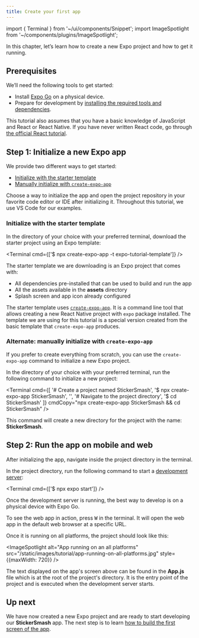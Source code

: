 ```yaml
---
title: Create your first app
---
```


import { Terminal } from '~/ui/components/Snippet';
import ImageSpotlight from '~/components/plugins/ImageSpotlight';

In this chapter, let’s learn how to create a new Expo project and how to get it running.

## Prerequisites

We’ll need the following tools to get started:

- Install [Expo Go](https://expo.dev/client) on a physical device.
- Prepare for development by [installing the required tools and dependencies](https://docs.expo.dev/get-started/installation/#requirements).

This tutorial also assumes that you have a basic knowledge of JavaScript and React or React Native. If you have never written React code, go through [the official React tutorial](https://reactjs.org/tutorial/tutorial.html).

## Step 1: Initialize a new Expo app

We provide two different ways to get started:

- [Initialize with the starter template](#initialize-with-the-starter-template)
- [Manually initialize with `create-expo-app`](#alternate-manually-initialize-with--create-expo-app)

Choose a way to initialize the app and open the project repository in your favorite code editor or IDE after initializing it. Throughout this tutorial, we use VS Code for our examples.

### Initialize with the starter template

In the directory of your choice with your preferred terminal, download the starter project using an Expo template:

<Terminal cmd={['$ npx create-expo-app -t expo-tutorial-template']} />

The starter template we are downloading is an Expo project that comes with:

- All dependencies pre-installed that can be used to build and run the app
- All the assets available in the **assets** directory
- Splash screen and app icon already configured

The starter template uses [`create-expo-app`](/workflow/glossary-of-terms/#create-expo-app). It is a command line tool that allows creating a new React Native project with `expo` package installed. The template we are using for this tutorial is a special version created from the basic template that `create-expo-app` produces.

### Alternate: manually initialize with `create-expo-app`

If you prefer to create everything from scratch, you can use the `create-expo-app` command to initialize a new Expo project.

In the directory of your choice with your preferred terminal, run the following command to initialize a new project:

<Terminal cmd={[
'# Create a project named StickerSmash',
'$ npx create-expo-app StickerSmash',
'',
'# Navigate to the project directory',
'$ cd StickerSmash'
]} cmdCopy="npx create-expo-app StickerSmash && cd StickerSmash" />

This command will create a new directory for the project with the name: **StickerSmash**.

## Step 2: Run the app on mobile and web

After initializing the app, navigate inside the project directory in the terminal.

In the project directory, run the following command to start a [development server](/guides/how-expo-works/#expo-development-server):

<Terminal cmd={['$ npx expo start']} />

Once the development server is running, the best way to develop is on a physical device with Expo Go.

To see the web app in action, press <kbd>W</kbd> in the terminal. It will open the web app in the default web browser at a specific URL.

Once it is running on all platforms, the project should look like this:

<ImageSpotlight alt="App running on an all platforms" src="/static/images/tutorial/app-running-on-all-platforms.jpg" style={{maxWidth: 720}} />

The text displayed on the app's screen above can be found in the **App.js** file which is at the root of the project's directory. It is the entry point of the project and is executed when the development server starts.
## Up next

We have now created a new Expo project and are ready to start developing our **StickerSmash** app. The next step is to learn [how to build the first screen of the app](/tutorial/layout).
